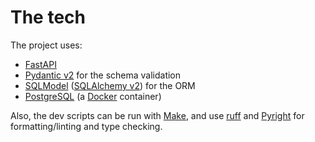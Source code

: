 # The tech

The project uses:
- [FastAPI](https://fastapi.tiangolo.com/)
- [Pydantic v2](https://docs.pydantic.dev/latest/) for the schema validation
- [SQLModel](https://sqlmodel.tiangolo.com/) ([SQLAlchemy v2](https://www.sqlalchemy.org/)) for the ORM
- [PostgreSQL](https://www.postgresql.org/) (a [Docker](https://www.docker.com/) container)

Also, the dev scripts can be run with [Make](https://www.gnu.org/software/make/manual/make.html),
and use [ruff](https://github.com/astral-sh/ruff) and [Pyright](https://github.com/microsoft/pyright)
for formatting/linting and type checking.
